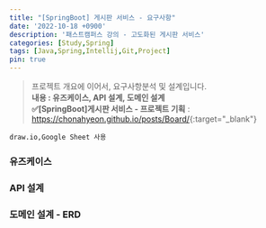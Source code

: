 ```yaml
---
title: "[SpringBoot] 게시판 서비스 - 요구사항"
date: '2022-10-18 +0900'
description: '패스트캠퍼스 강의 - 고도화된 게시판 서비스'
categories: [Study,Spring]
tags: [Java,Spring,Intellij,Git,Project]
pin: true
---
```


> 프로젝트 개요에 이어서, 요구사항분석 및 설계입니다.          
> **내용 : 유즈케이스, API 설계, 도메인 설계**              
> **✅[SpringBoot]게시판 서비스 - 프로젝트 기획** : <https://chonahyeon.github.io/posts/Board/>{:target="_blank"} 

`draw.io,Google Sheet 사용`
### **유즈케이스**

### **API 설계**
### **도메인 설계 - ERD**
